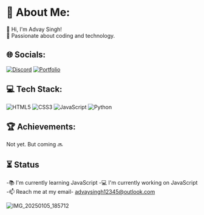 # 🌟 About Me:
👋 Hi, I'm Advay Singh!  
🚀 Passionate about coding and technology.

## 🌐 Socials:
[![Discord](https://img.icons8.com/color/48/000000/discord-logo.png)](https://discord.com/users/advay_0_15114)
[![Portfolio](https://img.shields.io/badge/Portfolio-000?logo=github&logoColor=white)](https://pixel-home.netlify.app/)  

## 💻 Tech Stack:
![HTML5](https://img.shields.io/badge/HTML5-E34F26?logo=html5&logoColor=white)
![CSS3](https://img.shields.io/badge/CSS3-1572B6?logo=css3&logoColor=white)
![JavaScript](https://img.shields.io/badge/JavaScript-F7DF1E?logo=javascript&logoColor=black)
![Python](https://img.shields.io/badge/Python-3776AB?logo=python&logoColor=white)
## 🏆 Achievements:
Not yet. But coming 🔜

## ⏳ Status 
-📚 I'm currently learning JavaScript
-💻 I'm currently working on JavaScript
-📫 Reach me at my email- advaysingh12345@outlook.com

![IMG_20250105_185712](https://github.com/user-attachments/assets/5d0542aa-6fb6-48c8-828f-740a5961e856)
